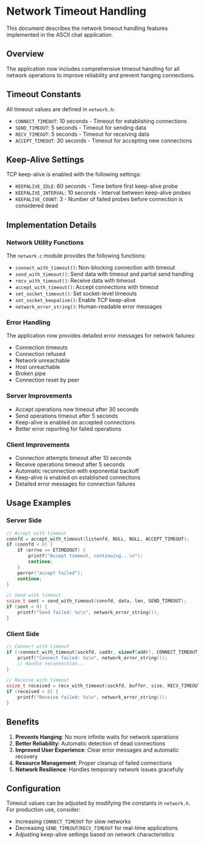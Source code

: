 # Network Timeout Handling

This document describes the network timeout handling features implemented in the ASCII chat application.

## Overview

The application now includes comprehensive timeout handling for all network operations to improve reliability and prevent hanging connections.

## Timeout Constants

All timeout values are defined in `network.h`:

- `CONNECT_TIMEOUT`: 10 seconds - Timeout for establishing connections
- `SEND_TIMEOUT`: 5 seconds - Timeout for sending data
- `RECV_TIMEOUT`: 5 seconds - Timeout for receiving data
- `ACCEPT_TIMEOUT`: 30 seconds - Timeout for accepting new connections

## Keep-Alive Settings

TCP keep-alive is enabled with the following settings:

- `KEEPALIVE_IDLE`: 60 seconds - Time before first keep-alive probe
- `KEEPALIVE_INTERVAL`: 10 seconds - Interval between keep-alive probes
- `KEEPALIVE_COUNT`: 3 - Number of failed probes before connection is considered dead

## Implementation Details

### Network Utility Functions

The `network.c` module provides the following functions:

- `connect_with_timeout()`: Non-blocking connection with timeout
- `send_with_timeout()`: Send data with timeout and partial send handling
- `recv_with_timeout()`: Receive data with timeout
- `accept_with_timeout()`: Accept connections with timeout
- `set_socket_timeout()`: Set socket-level timeouts
- `set_socket_keepalive()`: Enable TCP keep-alive
- `network_error_string()`: Human-readable error messages

### Error Handling

The application now provides detailed error messages for network failures:

- Connection timeouts
- Connection refused
- Network unreachable
- Host unreachable
- Broken pipe
- Connection reset by peer

### Server Improvements

- Accept operations now timeout after 30 seconds
- Send operations timeout after 5 seconds
- Keep-alive is enabled on accepted connections
- Better error reporting for failed operations

### Client Improvements

- Connection attempts timeout after 10 seconds
- Receive operations timeout after 5 seconds
- Automatic reconnection with exponential backoff
- Keep-alive is enabled on established connections
- Detailed error messages for connection failures

## Usage Examples

### Server Side
```c
// Accept with timeout
connfd = accept_with_timeout(listenfd, NULL, NULL, ACCEPT_TIMEOUT);
if (connfd < 0) {
    if (errno == ETIMEDOUT) {
        printf("Accept timeout, continuing...\n");
        continue;
    }
    perror("accept failed");
    continue;
}

// Send with timeout
ssize_t sent = send_with_timeout(connfd, data, len, SEND_TIMEOUT);
if (sent < 0) {
    printf("Send failed: %s\n", network_error_string());
}
```

### Client Side
```c
// Connect with timeout
if (!connect_with_timeout(sockfd, &addr, sizeof(addr), CONNECT_TIMEOUT)) {
    printf("Connect failed: %s\n", network_error_string());
    // Handle reconnection...
}

// Receive with timeout
ssize_t received = recv_with_timeout(sockfd, buffer, size, RECV_TIMEOUT);
if (received < 0) {
    printf("Receive failed: %s\n", network_error_string());
}
```

## Benefits

1. **Prevents Hanging**: No more infinite waits for network operations
2. **Better Reliability**: Automatic detection of dead connections
3. **Improved User Experience**: Clear error messages and automatic recovery
4. **Resource Management**: Proper cleanup of failed connections
5. **Network Resilience**: Handles temporary network issues gracefully

## Configuration

Timeout values can be adjusted by modifying the constants in `network.h`. For production use, consider:

- Increasing `CONNECT_TIMEOUT` for slow networks
- Decreasing `SEND_TIMEOUT`/`RECV_TIMEOUT` for real-time applications
- Adjusting keep-alive settings based on network characteristics
